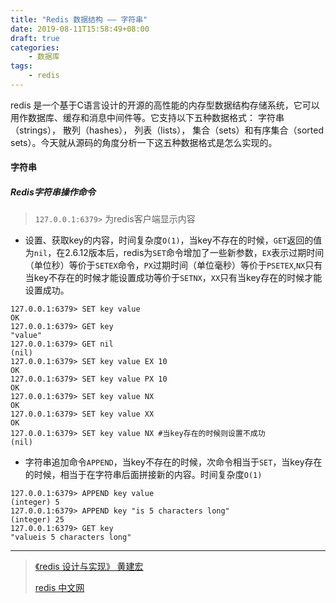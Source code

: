 ```yaml
---
title: "Redis 数据结构 —— 字符串"
date: 2019-08-11T15:58:49+08:00
draft: true
categories:
    - 数据库
tags:
    - redis
---
```


redis 是一个基于C语言设计的开源的高性能的内存型数据结构存储系统，它可以用作数据库、缓存和消息中间件等。它支持以下五种数据格式： 字符串（strings）， 散列（hashes）， 列表（lists）， 集合（sets）和有序集合（sorted sets）。今天就从源码的角度分析一下这五种数据格式是怎么实现的。

<!--more-->

#### 字符串

##### Redis字符串操作命令

> `127.0.0.1:6379>` 为redis客户端显示内容

- 设置、获取key的内容，时间复杂度`O(1)`，当key不存在的时候，`GET`返回的值为`nil`，在2.6.12版本后，redis为`SET`命令增加了一些新参数，`EX`表示过期时间（单位秒）等价于`SETEX`命令，`PX`过期时间（单位毫秒）等价于`PSETEX`,`NX`只有当key不存在的时候才能设置成功等价于`SETNX`，`XX`只有当key存在的时候才能设置成功。
```shell
127.0.0.1:6379> SET key value
OK
127.0.0.1:6379> GET key
"value"
127.0.0.1:6379> GET nil
(nil)
127.0.0.1:6379> SET key value EX 10
OK
127.0.0.1:6379> SET key value PX 10
OK
127.0.0.1:6379> SET key value NX
OK
127.0.0.1:6379> SET key value XX
OK
127.0.0.1:6379> SET key value NX #当key存在的时候则设置不成功
(nil)
```

- 字符串追加命令`APPEND`，当key不存在的时候，次命令相当于`SET`，当key存在的时候，相当于在字符串后面拼接新的内容。时间复杂度`O(1)`

```shell
127.0.0.1:6379> APPEND key value
(integer) 5
127.0.0.1:6379> APPEND key "is 5 characters long"
(integer) 25
127.0.0.1:6379> GET key
"valueis 5 characters long"
```

  

  

---

> [《redis 设计与实现》  黄建宏](https://book.douban.com/subject/25900156/)
>
> [redis 中文网](http://redis.cn/)

